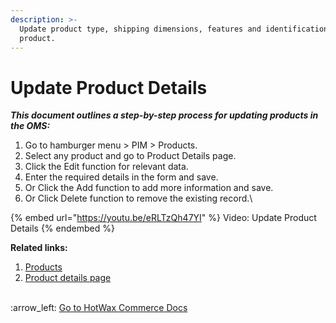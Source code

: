 ```yaml
---
description: >-
  Update product type, shipping dimensions, features and identifications of a
  product.
---
```


# Update Product Details

_**This document outlines a step-by-step process for updating products in the OMS:**_

1. Go to hamburger menu > PIM > Products.
2. Select any product and go to Product Details page.
3. Click the Edit function for relevant data.
4. Enter the required details in the form and save.
5. Or Click the Add function to add more information and save.&#x20;
6. Or Click Delete function to remove the existing record.\


{% embed url="https://youtu.be/eRLTzQh47YI" %}
Video: Update Product Details
{% endembed %}

**Related links:**

1. [Products](http://127.0.0.1:5000/s/oLmQzGATywYkwiU9sCat/product-information-management-pim/products-page)
2. [Product details page](http://127.0.0.1:5000/s/oLmQzGATywYkwiU9sCat/product-information-management-pim/product-view-page)

\
:arrow\_left: [Go to HotWax Commerce Docs](http://127.0.0.1:5000/o/l53nGvPQLhOHrKCP9HTG/s/TefRnbhmBjhScpq172vl/)
